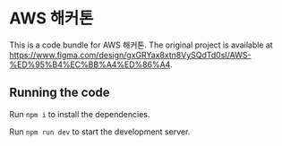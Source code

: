 
  # AWS 해커톤

  This is a code bundle for AWS 해커톤. The original project is available at https://www.figma.com/design/gxGRYax8xtn8VySQdTd0sI/AWS-%ED%95%B4%EC%BB%A4%ED%86%A4.

  ## Running the code

  Run `npm i` to install the dependencies.

  Run `npm run dev` to start the development server.
  